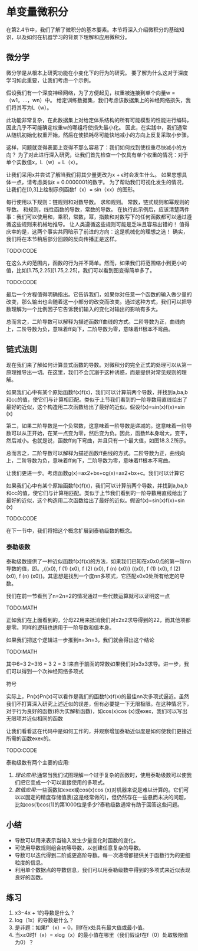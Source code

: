 

<!--
 * @version:
 * @Author:  StevenJokes https://github.com/StevenJokes
 * @Date: 2020-07-07 14:29:58
 * @LastEditors:  StevenJokes https://github.com/StevenJokes
 * @LastEditTime: 2020-07-07 15:02:39
 * @Description:
 * @TODO::
 * @Reference:
-->

# 单变量微积分

在第2.4节中，我们了解了微积分的基本要素。本节将深入介绍微积分的基础知识，以及如何在机器学习的背景下理解和应用微积分。

## 微分学

微分学是从根本上研究功能在小变化下的行为的研究。 要了解为什么这对于深度学习如此重要，让我们考虑一个示例。

假设我们有一个深度神经网络，为了方便起见，权重被连接到单个向量w =（w1，...，wn）中。 给定训练数据集，我们考虑该数据集上的神经网络损失，我们将其写为L（w）。

此功能非常复杂，在此数据集上对给定体系结构的所有可能模型的性能进行编码，因此几乎不可能确定权重w的哪组将使损失最小化。 因此，在实践中，我们通常从随机初始化权重开始，然后在使损耗尽可能快地减小的方向上反复采取小步骤。

这样，问题就变得表面上变得不那么容易了：我们如何找到使权重尽快减小的方向？ 为了对此进行深入研究，让我们首先检查一个仅具有单个权重的情况：对于单个实数值x，L（w）= L（x）。

让我们采用x并尝试了解当我们将其少量更改为x + ϵ时会发生什么。 如果您想具体一点，请考虑类似ϵ = 0.0000001的数字。 为了帮助我们可视化发生的情况，让我们在[0,3]上绘制示例函数f（x）= sin（xx）的图形。



每行使用以下规则：链规则和对数导数。
    求和规则。
    常数，链式规则和幂规则的导数。
    和规则，线性函数的导数，常数的导数。
    在执行此示例后，应该清楚两件事：我们可以使用和，乘积，常数，幂，指数和对数写下的任何函数都可以通过遵循这些规则来机械地推导。
    让人类遵循这些规则可能是乏味且容易出错的！
    值得庆幸的是，这两个事实共同暗示了前进的方向：这是机械化的理想之选！ 确实，我们将在本节稍后部分回顾的反向传播正是这样。


TODO:CODE

在这么大的范围内，函数的行为并不简单。然而，如果我们将范围缩小到更小的值，比如[1.75,2.25][1.75,2.25]，我们可以看到图变得简单多了。

TODO:CODE

最后一个方程值得明确指出。它告诉我们，如果你对任意一个函数的输入做少量的改变，那么输出也会随着这一小部分的改变而改变。通过这种方式，我们可以把导数理解为一个比例因子它告诉我们输入的变化对输出的影响有多大。

总而言之，二阶导数可以解释为描述函数ff曲线的方式。二阶导数为正，曲线向上，二阶导数为负，意味着ff向下，二阶导数为零，意味着ff根本不弯曲。

## 链式法则

现在我们来了解如何计算显式函数的导数。对微积分的完全正式的处理可以从第一原理推导出一切。在这里，我们不会沉溺于这种诱惑，而是提供对常见规则的理解。

如果我们心中有某个原始函数f(x)f(x)，我们可以计算前两个导数，并找到a,ba,b和cc的值，使它们与计算相匹配。类似于上节我们看到的一阶导数用直线给出了最好的近似，这个构造用二次函数给出了最好的近似。假设f(x)=sin(x)f(x)=sin (x)

第二，如果二阶导数是一个负常数，这意味着一阶导数是递减的。这意味着一阶导数可以从正开始，在某一点变为零，然后变为负。因此，函数ff本身增大，变平，然后减小。也就是说，函数ff向下弯曲，并且只有一个最大值，如图18.3.2所示。

总而言之，二阶导数可以解释为描述函数ff曲线的方式。二阶导数为正，曲线向上，二阶导数为负，意味着ff向下，二阶导数为零，意味着ff根本不弯曲。

让我们更进一步。考虑函数g(x)=ax2+bx+cg(x)=ax2+bx+c。我们可以计算它

如果我们心中有某个原始函数f(x)f(x)，我们可以计算前两个导数，并找到a,ba,b和cc的值，使它们与计算相匹配。类似于上节我们看到的一阶导数用直线给出了最好的近似，这个构造用二次函数给出了最好的近似。假设f(x)=sin(x)f(x)=sin (x)

TODO:CODE

在下一节中，我们将把这个概念扩展到泰勒级数的概念。

### 泰勒级数

泰勒级数提供了一种近似函数f(x)f(x)的方法，如果我们已知在x0x0点的第一阶nn导数的值，即。,{(x0), f (1) (x0), f (2) (x0), f (n) (x0)} {(x0), f (1) (x0), f (2) (x0), f (n) (x0)}。其思想是找到一个度nn多项式，它匹配x0x0处所有给定的导数。

我们在前一节看到了n=2n=2的情况通过一些代数运算就可以证明这一点

TODO:MATH

正如我们在上面看到的，分母22用来抵消我们对x2x2求导得到的22，而其他项都是零。同样的逻辑也适用于一阶导数和值本身。

如果我们把这个逻辑进一步推到n=3n=3，我们就会得出这个结论

TODO:MATH

其中6=3 2=3!6 = 3 2 = 3 !来自于前面的常数如果我们对x3x3求导。进一步，我们可以得到一个次神经网络多项式

符号


实际上，Pn(x)Pn(x)可以看作是我们的函数f(x)f(x)的最佳nn次多项式逼近。虽然我们不打算深入研究上述近似的误差，但有必要提一下无限极限。在这种情况下，对于行为良好的函数(称为实解析函数)，如cos(x)cos (x)或exex，我们可以写出无限项并近似相同的函数



让我们看看这在代码中是如何工作的，并观察增加泰勒近似度是如何使我们更接近所需的函数exex的。

TODO:CODE

泰勒级数有两个主要的应用:

1. *理论应用*:通常当我们试图理解一个过于复杂的函数时，使用泰勒级数可以使我们把它变成一个可以直接使用的多项式。
2. *数值应用*:一些函数如exex或cos(x)cos (x)对机器来说是难以计算的。它们可以以固定的精度存储值表(这是经常做的)，但仍然存在一些悬而未决的问题，比如cos(1)cos(1)的第1000位是多少?泰勒级数通常有助于回答这些问题。

## 小结

* 导数可以用来表示当输入发生少量变化时函数的变化。
* 可使用导数规则组合初等导数，以创建任意复杂的导数。
* 导数可以迭代得到二阶或更高阶导数。每一次递增都提供关于函数行为的更细粒度的信息。
* 利用单个数据点的导数信息，我们可以用泰勒级数中得到的多项式来近似表现良好的函数。

## 练习

1. x3−4x + 1的导数是什么？
1. log（1x）的导数是什么？
1. 是非题：如果f'（x）= 0，则f在x处具有最大值或最小值。
1. 当x≥0时f（x）= xlog（x）的最小值在哪里（我们假设f在f（0）处取极限值为0）？
